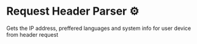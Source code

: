 # Request Header Parser ⚙

Gets the IP address, preffered languages and system info for user device from header request
